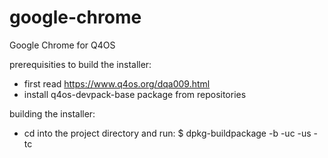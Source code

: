 # google-chrome
Google Chrome for Q4OS

prerequisities to build the installer:
- first read https://www.q4os.org/dqa009.html
- install q4os-devpack-base package from repositories

building the installer:
- cd into the project directory and run:
 $ dpkg-buildpackage -b -uc -us -tc
